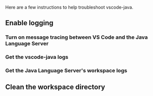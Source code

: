 Here are a few instructions to help troubleshoot vscode-java.

## Enable logging

### Turn on message tracing between VS Code and the Java Language Server

### Get the vscode-java logs

### Get the Java Language Server's workspace logs

## Clean the workspace directory